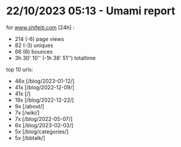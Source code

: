# 22/10/2023 05:13 - Umami report
for www.shifeiti.com [24h] :

 - 214 (-6) page views
 - 82 (-3) uniques
 - 66 (6) bounces
 - 3h 30' 10'' (-1h 38' 51'') totaltime


top 10 urls:
 - 46x [/blog/2023-01-12/]
 - 41x [/blog/2022-12-09/]
 - 41x [/]
 - 19x [/blog/2022-12-22/]
 - 9x [/about/]
 - 7x [/wiki/]
 - 7x [/blog/2022-05-07/]
 - 6x [/blog/2023-02-03/]
 - 5x [/blog/categories/]
 - 5x [/bbtalk/]


